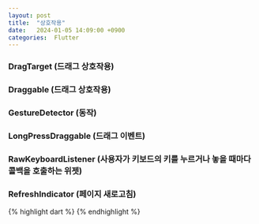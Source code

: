 ```yaml
---
layout: post
title:  "상호작용"
date:   2024-01-05 14:09:00 +0900
categories:  Flutter
---
```


### DragTarget (드래그 상호작용)
### Draggable (드래그 상호작용)
### GestureDetector (동작)
### LongPressDraggable (드래그 이벤트)
### RawKeyboardListener (사용자가 키보드의 키를 누르거나 놓을 때마다 콜백을 호출하는 위젯)
### RefreshIndicator (페이지 새로고침)

{% highlight dart %}
{% endhighlight %}